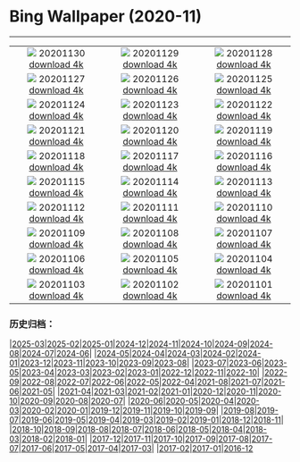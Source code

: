 # Bing Wallpaper (2020-11)
**************
| | | |
| :----: | :----: | :----: |
| ![](https://www.bing.com/th?id=OHR.EDCScotland_EN-US8946271864_1920x1080.jpg) 20201130 [download 4k](https://www.bing.com/th?id=OHR.EDCScotland_EN-US8946271864_UHD.jpg) | ![](https://www.bing.com/th?id=OHR.MountTaranaki_EN-US8879642420_1920x1080.jpg) 20201129 [download 4k](https://www.bing.com/th?id=OHR.MountTaranaki_EN-US8879642420_UHD.jpg) | ![](https://www.bing.com/th?id=OHR.ValCervara_EN-US8802099255_1920x1080.jpg) 20201128 [download 4k](https://www.bing.com/th?id=OHR.ValCervara_EN-US8802099255_UHD.jpg) |
| ![](https://www.bing.com/th?id=OHR.KayakGreenFriday_EN-US8700234828_1920x1080.jpg) 20201127 [download 4k](https://www.bing.com/th?id=OHR.KayakGreenFriday_EN-US8700234828_UHD.jpg) | ![](https://www.bing.com/th?id=OHR.ChipmunkThanksgiving_EN-US8557461431_1920x1080.jpg) 20201126 [download 4k](https://www.bing.com/th?id=OHR.ChipmunkThanksgiving_EN-US8557461431_UHD.jpg) | ![](https://www.bing.com/th?id=OHR.CPMall_EN-US8473128519_1920x1080.jpg) 20201125 [download 4k](https://www.bing.com/th?id=OHR.CPMall_EN-US8473128519_UHD.jpg) |
| ![](https://www.bing.com/th?id=OHR.AsilomarSB_EN-US8366690151_1920x1080.jpg) 20201124 [download 4k](https://www.bing.com/th?id=OHR.AsilomarSB_EN-US8366690151_UHD.jpg) | ![](https://www.bing.com/th?id=OHR.BernCH_EN-US8185860107_1920x1080.jpg) 20201123 [download 4k](https://www.bing.com/th?id=OHR.BernCH_EN-US8185860107_UHD.jpg) | ![](https://www.bing.com/th?id=OHR.Dromling_EN-US8056662773_1920x1080.jpg) 20201122 [download 4k](https://www.bing.com/th?id=OHR.Dromling_EN-US8056662773_UHD.jpg) |
| ![](https://www.bing.com/th?id=OHR.NCHighCountry_EN-US7693894330_1920x1080.jpg) 20201121 [download 4k](https://www.bing.com/th?id=OHR.NCHighCountry_EN-US7693894330_UHD.jpg) | ![](https://www.bing.com/th?id=OHR.MontBlancPeak_EN-US7582043001_1920x1080.jpg) 20201120 [download 4k](https://www.bing.com/th?id=OHR.MontBlancPeak_EN-US7582043001_UHD.jpg) | ![](https://www.bing.com/th?id=OHR.ToucanCostaRica_EN-US5323179600_1920x1080.jpg) 20201119 [download 4k](https://www.bing.com/th?id=OHR.ToucanCostaRica_EN-US5323179600_UHD.jpg) |
| ![](https://www.bing.com/th?id=OHR.UdvarHazy_EN-US5210432821_1920x1080.jpg) 20201118 [download 4k](https://www.bing.com/th?id=OHR.UdvarHazy_EN-US5210432821_UHD.jpg) | ![](https://www.bing.com/th?id=OHR.WoodLine_EN-US5118404691_1920x1080.jpg) 20201117 [download 4k](https://www.bing.com/th?id=OHR.WoodLine_EN-US5118404691_UHD.jpg) | ![](https://www.bing.com/th?id=OHR.MainEntryTemple_EN-US5037299759_1920x1080.jpg) 20201116 [download 4k](https://www.bing.com/th?id=OHR.MainEntryTemple_EN-US5037299759_UHD.jpg) |
| ![](https://www.bing.com/th?id=OHR.LupineNZ_EN-US4937950958_1920x1080.jpg) 20201115 [download 4k](https://www.bing.com/th?id=OHR.LupineNZ_EN-US4937950958_UHD.jpg) | ![](https://www.bing.com/th?id=OHR.DiwaliRangoli_EN-US4850858374_1920x1080.jpg) 20201114 [download 4k](https://www.bing.com/th?id=OHR.DiwaliRangoli_EN-US4850858374_UHD.jpg) | ![](https://www.bing.com/th?id=OHR.RavensSnow_EN-US4790905600_1920x1080.jpg) 20201113 [download 4k](https://www.bing.com/th?id=OHR.RavensSnow_EN-US4790905600_UHD.jpg) |
| ![](https://www.bing.com/th?id=OHR.ConneryPond_EN-US4665862450_1920x1080.jpg) 20201112 [download 4k](https://www.bing.com/th?id=OHR.ConneryPond_EN-US4665862450_UHD.jpg) | ![](https://www.bing.com/th?id=OHR.KWVeterans_EN-US4529611581_1920x1080.jpg) 20201111 [download 4k](https://www.bing.com/th?id=OHR.KWVeterans_EN-US4529611581_UHD.jpg) | ![](https://www.bing.com/th?id=OHR.LakotaBadlands_EN-US4467743045_1920x1080.jpg) 20201110 [download 4k](https://www.bing.com/th?id=OHR.LakotaBadlands_EN-US4467743045_UHD.jpg) |
| ![](https://www.bing.com/th?id=OHR.PiedmontRegion_EN-US4398158559_1920x1080.jpg) 20201109 [download 4k](https://www.bing.com/th?id=OHR.PiedmontRegion_EN-US4398158559_UHD.jpg) | ![](https://www.bing.com/th?id=OHR.DerwentIsle_EN-US4330153177_1920x1080.jpg) 20201108 [download 4k](https://www.bing.com/th?id=OHR.DerwentIsle_EN-US4330153177_UHD.jpg) | ![](https://www.bing.com/th?id=OHR.BigBison_EN-US4238804865_1920x1080.jpg) 20201107 [download 4k](https://www.bing.com/th?id=OHR.BigBison_EN-US4238804865_UHD.jpg) |
| ![](https://www.bing.com/th?id=OHR.TwoWest_EN-US4160752221_1920x1080.jpg) 20201106 [download 4k](https://www.bing.com/th?id=OHR.TwoWest_EN-US4160752221_UHD.jpg) | ![](https://www.bing.com/th?id=OHR.Albarracin_EN-US1381388147_1920x1080.jpg) 20201105 [download 4k](https://www.bing.com/th?id=OHR.Albarracin_EN-US1381388147_UHD.jpg) | ![](https://www.bing.com/th?id=OHR.KobukRiver_EN-US1344443933_1920x1080.jpg) 20201104 [download 4k](https://www.bing.com/th?id=OHR.KobukRiver_EN-US1344443933_UHD.jpg) |
| ![](https://www.bing.com/th?id=OHR.Election2020_EN-US1292390471_1920x1080.jpg) 20201103 [download 4k](https://www.bing.com/th?id=OHR.Election2020_EN-US1292390471_UHD.jpg) | ![](https://www.bing.com/th?id=OHR.TorngatsMt_EN-US1184448099_1920x1080.jpg) 20201102 [download 4k](https://www.bing.com/th?id=OHR.TorngatsMt_EN-US1184448099_UHD.jpg) | ![](https://www.bing.com/th?id=OHR.SkyRock_EN-US1084520879_1920x1080.jpg) 20201101 [download 4k](https://www.bing.com/th?id=OHR.SkyRock_EN-US1084520879_UHD.jpg) |

### 历史归档：

|[2025-03](/2025-03/2025-03.md)|[2025-02](/2025-02/2025-02.md)|[2025-01](/2025-01/2025-01.md)|[2024-12](/2024-12/2024-12.md)|[2024-11](/2024-11/2024-11.md)|[2024-10](/2024-10/2024-10.md)|[2024-09](/2024-09/2024-09.md)|[2024-08](/2024-08/2024-08.md)|[2024-07](/2024-07/2024-07.md)|[2024-06](/2024-06/2024-06.md)|
|[2024-05](/2024-05/2024-05.md)|[2024-04](/2024-04/2024-04.md)|[2024-03](/2024-03/2024-03.md)|[2024-02](/2024-02/2024-02.md)|[2024-01](/2024-01/2024-01.md)|[2023-12](/2023-12/2023-12.md)|[2023-11](/2023-11/2023-11.md)|[2023-10](/2023-10/2023-10.md)|[2023-09](/2023-09/2023-09.md)|[2023-08](/2023-08/2023-08.md)|
|[2023-07](/2023-07/2023-07.md)|[2023-06](/2023-06/2023-06.md)|[2023-05](/2023-05/2023-05.md)|[2023-04](/2023-04/2023-04.md)|[2023-03](/2023-03/2023-03.md)|[2023-02](/2023-02/2023-02.md)|[2023-01](/2023-01/2023-01.md)|[2022-12](/2022-12/2022-12.md)|[2022-11](/2022-11/2022-11.md)|[2022-10](/2022-10/2022-10.md)|
|[2022-09](/2022-09/2022-09.md)|[2022-08](/2022-08/2022-08.md)|[2022-07](/2022-07/2022-07.md)|[2022-06](/2022-06/2022-06.md)|[2022-05](/2022-05/2022-05.md)|[2022-04](/2022-04/2022-04.md)|[2021-08](/2021-08/2021-08.md)|[2021-07](/2021-07/2021-07.md)|[2021-06](/2021-06/2021-06.md)|[2021-05](/2021-05/2021-05.md)|
|[2021-04](/2021-04/2021-04.md)|[2021-03](/2021-03/2021-03.md)|[2021-02](/2021-02/2021-02.md)|[2021-01](/2021-01/2021-01.md)|[2020-12](/2020-12/2020-12.md)|[2020-11](/2020-11/2020-11.md)|[2020-10](/2020-10/2020-10.md)|[2020-09](/2020-09/2020-09.md)|[2020-08](/2020-08/2020-08.md)|[2020-07](/2020-07/2020-07.md)|
|[2020-06](/2020-06/2020-06.md)|[2020-05](/2020-05/2020-05.md)|[2020-04](/2020-04/2020-04.md)|[2020-03](/2020-03/2020-03.md)|[2020-02](/2020-02/2020-02.md)|[2020-01](/2020-01/2020-01.md)|[2019-12](/2019-12/2019-12.md)|[2019-11](/2019-11/2019-11.md)|[2019-10](/2019-10/2019-10.md)|[2019-09](/2019-09/2019-09.md)|
|[2019-08](/2019-08/2019-08.md)|[2019-07](/2019-07/2019-07.md)|[2019-06](/2019-06/2019-06.md)|[2019-05](/2019-05/2019-05.md)|[2019-04](/2019-04/2019-04.md)|[2019-03](/2019-03/2019-03.md)|[2019-02](/2019-02/2019-02.md)|[2019-01](/2019-01/2019-01.md)|[2018-12](/2018-12/2018-12.md)|[2018-11](/2018-11/2018-11.md)|
|[2018-10](/2018-10/2018-10.md)|[2018-09](/2018-09/2018-09.md)|[2018-08](/2018-08/2018-08.md)|[2018-07](/2018-07/2018-07.md)|[2018-06](/2018-06/2018-06.md)|[2018-05](/2018-05/2018-05.md)|[2018-04](/2018-04/2018-04.md)|[2018-03](/2018-03/2018-03.md)|[2018-02](/2018-02/2018-02.md)|[2018-01](/2018-01/2018-01.md)|
|[2017-12](/2017-12/2017-12.md)|[2017-11](/2017-11/2017-11.md)|[2017-10](/2017-10/2017-10.md)|[2017-09](/2017-09/2017-09.md)|[2017-08](/2017-08/2017-08.md)|[2017-07](/2017-07/2017-07.md)|[2017-06](/2017-06/2017-06.md)|[2017-05](/2017-05/2017-05.md)|[2017-04](/2017-04/2017-04.md)|[2017-03](/2017-03/2017-03.md)|
|[2017-02](/2017-02/2017-02.md)|[2017-01](/2017-01/2017-01.md)|[2016-12](/2016-12/2016-12.md)